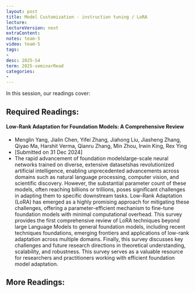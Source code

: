 ```yaml
---
layout: post
title: Model Customization - instruction tuning / LoRA 
lecture: 
lectureVersion: next
extraContent: 
notes: team-5
video: team-5
tags:
- 
desc: 2025-S4
term: 2025-seminarRead
categories:
- 
---
```



In this session, our readings cover: 

## Required Readings: 

#### Low-Rank Adaptation for Foundation Models: A Comprehensive Review
+ Menglin Yang, Jialin Chen, Yifei Zhang, Jiahong Liu, Jiasheng Zhang, Qiyao Ma, Harshit Verma, Qianru Zhang, Min Zhou, Irwin King, Rex Ying
+ [Submitted on 31 Dec 2024]
+ The rapid advancement of foundation modelslarge-scale neural networks trained on diverse, extensive datasetshas revolutionized artificial intelligence, enabling unprecedented advancements across domains such as natural language processing, computer vision, and scientific discovery. However, the substantial parameter count of these models, often reaching billions or trillions, poses significant challenges in adapting them to specific downstream tasks. Low-Rank Adaptation (LoRA) has emerged as a highly promising approach for mitigating these challenges, offering a parameter-efficient mechanism to fine-tune foundation models with minimal computational overhead. This survey provides the first comprehensive review of LoRA techniques beyond large Language Models to general foundation models, including recent techniques foundations, emerging frontiers and applications of low-rank adaptation across multiple domains. Finally, this survey discusses key challenges and future research directions in theoretical understanding, scalability, and robustness. This survey serves as a valuable resource for researchers and practitioners working with efficient foundation model adaptation.
  


## More Readings: 

